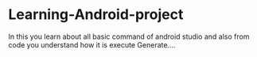 # Learning-Android-project
 In this you learn about all basic command of android studio and also from code you understand how it is execute Generate.... 
